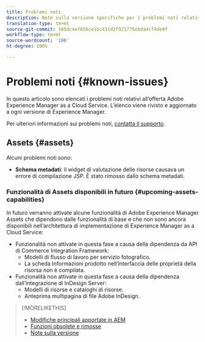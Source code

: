 ```yaml
---
title: Problemi noti
description: Note sulla versione specifiche per i problemi noti relativi ad Adobe Experience Manager as a Cloud Service
translation-type: tm+mt
source-git-commit: 165dc4af656ce1bc431d2f921775ebda4cf4de9f
workflow-type: tm+mt
source-wordcount: '186'
ht-degree: 100%

---
```



# Problemi noti {#known-issues}

In questo articolo sono elencati i problemi noti relativi all’offerta Adobe Experience Manager as a Cloud Service. L’elenco viene rivisto e aggiornato a ogni versione di Experience Manager.

Per ulteriori informazioni sui problemi noti, [contatta il supporto](https://helpx.adobe.com/it/support/experience-manager.html).

<!-- 
## Platform {#platform}

## Sites {#sites}
-->

## Assets {#assets}

<!-- Jira label: assets-cloud-known-issues -->

Alcuni problemi noti sono:

* **Schema metadati**: il widget di valutazione delle risorse causava un errore di compilazione JSP. È stato rimosso dallo schema metadati. <!-- CQ-4282865, CQ-4284633 -->

### Funzionalità di Assets disponibili in futuro {#upcoming-assets-capabilities}

In futuro verranno attivate alcune funzionalità di Adobe Experience Manager Assets che dipendono dalle funzionalità di base e che non sono ancora disponibili nell’architettura di implementazione di Experience Manager as a Cloud Service:

* Funzionalità non attivate in questa fase a causa della dipendenza da API di Commerce Integration Framework:
   * Modelli di flusso di lavoro per servizio fotografico.
   * La scheda Informazioni prodotto nell’interfaccia delle proprietà della risorsa non è compilata.
* Funzionalità non attivate in questa fase a causa della dipendenza dall’integrazione di InDesign Server:
   * Modelli di risorse e cataloghi di risorse.
   * Anteprima multipagina di file Adobe InDesign.

>[!MORELIKETHIS]
>
>* [Modifiche principali apportate in AEM](aem-cloud-changes.md)
>* [Funzioni obsolete e rimosse](deprecated-removed-features.md)
>* [Note sulla versione](home.md)

